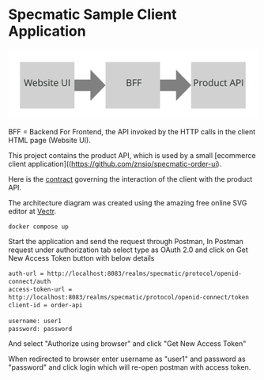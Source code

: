 # Specmatic Sample Client Application

![HTML client talks to client API which talks to backend api](specmatic-sample-architecture.svg)

BFF = Backend For Frontend, the API invoked by the HTTP calls in the client HTML page (Website UI).

This project contains the product API, which is used by a small [ecommerce client application]((https://github.com/znsio/specmatic-order-ui).

Here is the [contract](https://github.com/znsio/specmatic-order-contracts/blob/main/in/specmatic/examples/store/api_order_v1.yaml) governing the interaction of the client with the product API.

The architecture diagram was created using the amazing free online SVG editor at [Vectr](https://vectr.com).

```shell
docker compose up
```

Start the application and send the request through Postman,
In Postman request under authorization tab select type as OAuth 2.0 and click on Get New Access Token button with below details
```
auth-url = http://localhost:8083/realms/specmatic/protocol/openid-connect/auth
access-token-url = http://localhost:8083/realms/specmatic/protocol/openid-connect/token
client-id = order-api

username: user1
password: password
```
And select "Authorize using browser" and click "Get New Access Token"

When redirected to browser enter username as "user1" and password as "password" and click login which will re-open postman with access token.